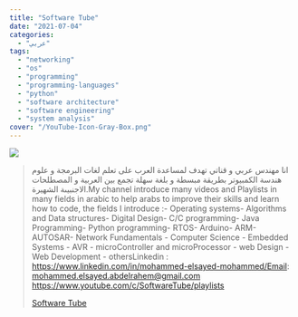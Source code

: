 ```yaml
---
title: "Software Tube"
date: "2021-07-04"
categories:
  - "عربي"
tags:
  - "networking"
  - "os"
  - "programming"
  - "programming-languages"
  - "python"
  - "software architecture"
  - "software engineering"
  - "system analysis"
cover: "/YouTube-Icon-Gray-Box.png"
---
```


![](https://yt3.ggpht.com/ytc/AKedOLQyMIrUyde6SyaOsFmV6dUBRPsTRv8ODBptuc6Jjg=s176-c-k-c0x00ffffff-no-rj)

> انا مهندس عربي و قناتي تهدف لمساعدة العرب على تعلم لغات البرمجة و علوم هندسة الكمبيوتر بطريقة مبسطة و بلغة سهلة تجمع بين العربية و المصطلحات الاجنبيىة الشهيرة.My channel introduce many videos and Playlists in many fields in arabic to help arabs to improve their skills and learn how to code, the fields I introduce :- Operating systems- Algorithms and Data structures- Digital Design- C/C programming- Java Programming- Python programming- RTOS- Arduino- ARM- AUTOSAR- Network Fundamentals - Computer Science - Embedded Systems - AVR - microController and microProcessor - web Design - Web Development - othersLinkedin : https://www.linkedin.com/in/mohammed-elsayed-mohammed/Email: mohammed.elsayed.abdelrahem@gmail.com https://www.youtube.com/c/SoftwareTube/playlists
>
> [Software Tube](https://www.youtube.com/c/SoftwareTube/playlists)
